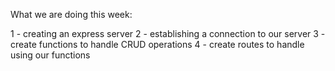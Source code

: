 What we are doing this week:

1 - creating an express server
2 - establishing a connection to our server
3 - create functions to handle CRUD operations
4 - create routes to handle using our functions